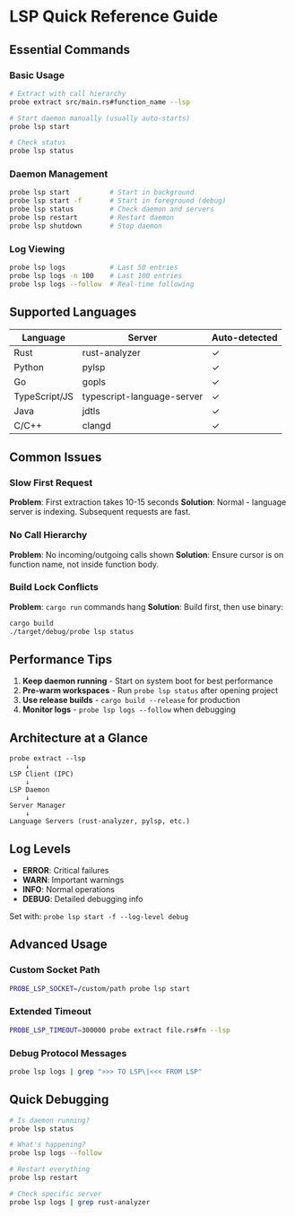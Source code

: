 # LSP Quick Reference Guide

## Essential Commands

### Basic Usage
```bash
# Extract with call hierarchy
probe extract src/main.rs#function_name --lsp

# Start daemon manually (usually auto-starts)
probe lsp start

# Check status
probe lsp status
```

### Daemon Management
```bash
probe lsp start          # Start in background
probe lsp start -f       # Start in foreground (debug)
probe lsp status         # Check daemon and servers
probe lsp restart        # Restart daemon
probe lsp shutdown       # Stop daemon
```

### Log Viewing
```bash
probe lsp logs           # Last 50 entries
probe lsp logs -n 100    # Last 100 entries
probe lsp logs --follow  # Real-time following
```

## Supported Languages

| Language | Server | Auto-detected |
|----------|--------|---------------|
| Rust | rust-analyzer | ✓ |
| Python | pylsp | ✓ |
| Go | gopls | ✓ |
| TypeScript/JS | typescript-language-server | ✓ |
| Java | jdtls | ✓ |
| C/C++ | clangd | ✓ |

## Common Issues

### Slow First Request
**Problem**: First extraction takes 10-15 seconds
**Solution**: Normal - language server is indexing. Subsequent requests are fast.

### No Call Hierarchy
**Problem**: No incoming/outgoing calls shown
**Solution**: Ensure cursor is on function name, not inside function body.

### Build Lock Conflicts
**Problem**: `cargo run` commands hang
**Solution**: Build first, then use binary:
```bash
cargo build
./target/debug/probe lsp status
```

## Performance Tips

1. **Keep daemon running** - Start on system boot for best performance
2. **Pre-warm workspaces** - Run `probe lsp status` after opening project
3. **Use release builds** - `cargo build --release` for production
4. **Monitor logs** - `probe lsp logs --follow` when debugging

## Architecture at a Glance

```
probe extract --lsp
    ↓
LSP Client (IPC)
    ↓
LSP Daemon
    ↓
Server Manager
    ↓
Language Servers (rust-analyzer, pylsp, etc.)
```

## Log Levels

- **ERROR**: Critical failures
- **WARN**: Important warnings
- **INFO**: Normal operations
- **DEBUG**: Detailed debugging info

Set with: `probe lsp start -f --log-level debug`

## Advanced Usage

### Custom Socket Path
```bash
PROBE_LSP_SOCKET=/custom/path probe lsp start
```

### Extended Timeout
```bash
PROBE_LSP_TIMEOUT=300000 probe extract file.rs#fn --lsp
```

### Debug Protocol Messages
```bash
probe lsp logs | grep ">>> TO LSP\|<<< FROM LSP"
```

## Quick Debugging

```bash
# Is daemon running?
probe lsp status

# What's happening?
probe lsp logs --follow

# Restart everything
probe lsp restart

# Check specific server
probe lsp logs | grep rust-analyzer
```
